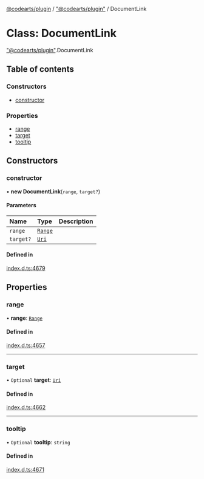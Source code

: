 [@codearts/plugin](../README.md) / ["@codearts/plugin"](../modules/_codearts_plugin_.md) / DocumentLink

# Class: DocumentLink

["@codearts/plugin"](../modules/_codearts_plugin_.md).DocumentLink

## Table of contents

### Constructors

- [constructor](codearts_plugin_.DocumentLink.md#constructor)

### Properties

- [range](codearts_plugin_.DocumentLink.md#range)
- [target](codearts_plugin_.DocumentLink.md#target)
- [tooltip](codearts_plugin_.DocumentLink.md#tooltip)

## Constructors

### constructor

• **new DocumentLink**(`range`, `target?`)

#### Parameters

| Name | Type | Description |
| :------ | :------ | :------ |
| `range` | [`Range`](codearts_plugin_.Range.md) |  |
| `target?` | [`Uri`](codearts_plugin_.Uri.md) |  |

#### Defined in

[index.d.ts:4679](https://github.com/huaweicloud/cloudide-plugin-api/blob/84e382d/index.d.ts#L4679)

## Properties

### range

• **range**: [`Range`](codearts_plugin_.Range.md)

#### Defined in

[index.d.ts:4657](https://github.com/huaweicloud/cloudide-plugin-api/blob/84e382d/index.d.ts#L4657)

___

### target

• `Optional` **target**: [`Uri`](codearts_plugin_.Uri.md)

#### Defined in

[index.d.ts:4662](https://github.com/huaweicloud/cloudide-plugin-api/blob/84e382d/index.d.ts#L4662)

___

### tooltip

• `Optional` **tooltip**: `string`

#### Defined in

[index.d.ts:4671](https://github.com/huaweicloud/cloudide-plugin-api/blob/84e382d/index.d.ts#L4671)
